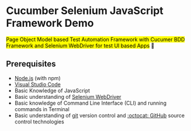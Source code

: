 #  Cucumber Selenium JavaScript Framework Demo 

 <mark>Page Object Model based Test Automation Framework with Cucumer BDD Framework and Selenium WebDriver for test UI based Apps</mark> :rocket:


## Prerequisites
* [Node.js](https://nodejs.org/) (with npm)
* [Visual Studio Code](https://code.visualstudio.com/download)
* Basic Knowledge of JavaScript 
* Basic understanding of [Selenium WebDriver](https://selenium.dev)
* Basic knowledge of Command Line Interface (CLI) and running commands in Terminal 
* Basic understanding of [git](https://git-scm.com/) version control and [:octocat: GitHub](https://github.com/) source control technologies